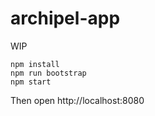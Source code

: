 # archipel-app

WIP

```
npm install
npm run bootstrap
npm start
```

Then open http://localhost:8080
